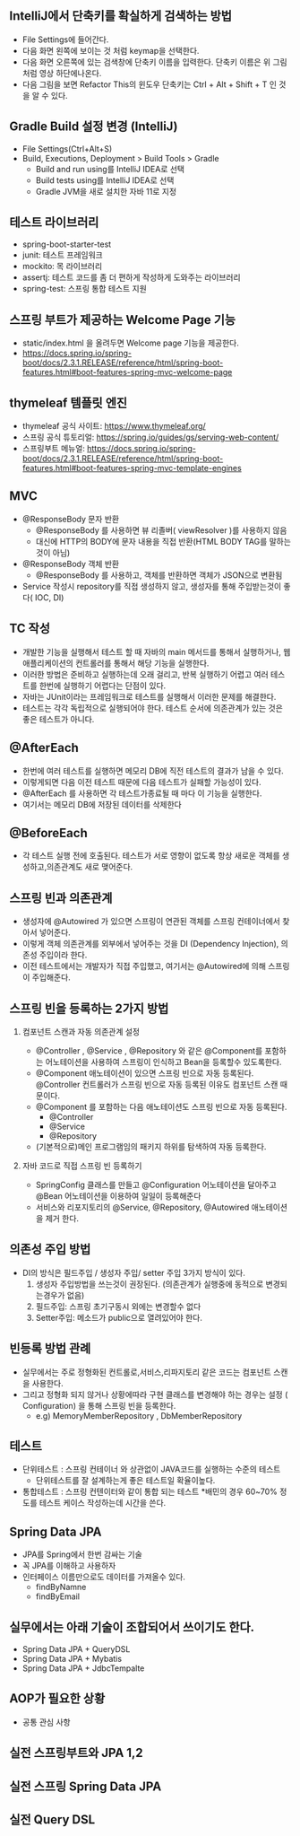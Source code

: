 
## IntelliJ에서 단축키를 확실하게 검색하는 방법
  * File Settings에 들어간다.
  * 다음 화면 왼쪽에 보이는 것 처럼 keymap을 선택한다.
  * 다음 화면 오른쪽에 있는 검색창에 단축키 이름을 입력한다. 단축키 이름은 위 그림 처럼 영상 하단에나온다.
  * 다음 그림을 보면 Refactor This의 윈도우 단축키는 Ctrl + Alt + Shift + T 인 것을 알 수 있다.

## Gradle Build 설정 변경 (IntelliJ) 
  * File Settings(Ctrl+Alt+S)
  * Build, Executions, Deployment > Build Tools > Gradle  
    * Build and run using를 IntelliJ IDEA로 선택
    * Build tests using를 IntelliJ IDEA로 선택
    * Gradle JVM을 새로 설치한 자바 11로 지정

## 테스트 라이브러리
  * spring-boot-starter-test
  * junit: 테스트 프레임워크
  * mockito: 목 라이브러리
  * assertj: 테스트 코드를 좀 더 편하게 작성하게 도와주는 라이브러리
  * spring-test: 스프링 통합 테스트 지원

## 스프링 부트가 제공하는 Welcome Page 기능
  * static/index.html 을 올려두면 Welcome page 기능을 제공한다.
  * https://docs.spring.io/spring-boot/docs/2.3.1.RELEASE/reference/html/spring-boot-features.html#boot-features-spring-mvc-welcome-page

## thymeleaf 템플릿 엔진
  * thymeleaf 공식 사이트: https://www.thymeleaf.org/
  * 스프링 공식 튜토리얼: https://spring.io/guides/gs/serving-web-content/
  * 스프링부트 메뉴얼: https://docs.spring.io/spring-boot/docs/2.3.1.RELEASE/reference/html/spring-boot-features.html#boot-features-spring-mvc-template-engines

## MVC 
  * @ResponseBody 문자 반환
    * @ResponseBody 를 사용하면 뷰 리졸버( viewResolver )를 사용하지 않음
    * 대신에 HTTP의 BODY에 문자 내용을 직접 반환(HTML BODY TAG를 말하는 것이 아님)
  * @ResponseBody 객체 반환
    * @ResponseBody 를 사용하고, 객체를 반환하면 객체가 JSON으로 변환됨 
  * Service 작성시 repository를 직접 생성하지 않고, 생성자를 통해 주입받는것이 좋다( IOC, DI) 

## TC 작성 
  * 개발한 기능을 실행해서 테스트 할 때 자바의 main 메서드를 통해서 실행하거나, 웹 애플리케이션의 컨트롤러를 통해서 해당 기능을 실행한다.
  * 이러한 방법은 준비하고 실행하는데 오래 걸리고, 반복 실행하기 어렵고 여러 테스트를 한번에 실행하기 어렵다는 단점이 있다. 
  * 자바는 JUnit이라는 프레임워크로 테스트를 실행해서 이러한 문제를 해결한다.
  * 테스트는 각각 독립적으로 실행되어야 한다. 테스트 순서에 의존관계가 있는 것은 좋은 테스트가 아니다.

## @AfterEach  
  * 한번에 여러 테스트를 실행하면 메모리 DB에 직전 테스트의 결과가 남을 수 있다. 
  * 이렇게되면 다음 이전 테스트 때문에 다음 테스트가 실패할 가능성이 있다.
  * @AfterEach 를 사용하면 각 테스트가종료될 때 마다 이 기능을 실행한다.
  * 여기서는 메모리 DB에 저장된 데이터를 삭제한다

## @BeforeEach 
  * 각 테스트 실행 전에 호출된다. 테스트가 서로 영향이 없도록 항상 새로운 객체를 생성하고,의존관계도 새로 맺어준다.

## 스프링 빈과 의존관계
  * 생성자에 @Autowired 가 있으면 스프링이 연관된 객체를 스프링 컨테이너에서 찾아서 넣어준다. 
  * 이렇게 객체 의존관계를 외부에서 넣어주는 것을 DI (Dependency Injection), 의존성 주입이라 한다.
  * 이전 테스트에서는 개발자가 직접 주입했고, 여기서는 @Autowired에 의해 스프링이 주입해준다.

## 스프링 빈을 등록하는 2가지 방법
  1. 컴포넌트 스캔과 자동 의존관계 설정
     * @Controller , @Service , @Repository 와 같은 @Component를 포함하는 어노테이션을 사용하여 스프링이 인식하고 Bean을 등록할수 있도록한다.
     * @Component 애노테이션이 있으면 스프링 빈으로 자동 등록된다. @Controller 컨트롤러가 스프링 빈으로 자동 등록된 이유도 컴포넌트 스캔 때문이다.
     * @Component 를 포함하는 다음 애노테이션도 스프링 빈으로 자동 등록된다.
        * @Controller
        * @Service
        * @Repository
     * (기본적으로)메인 프로그램임의 패키지 하위를 탐색하여 자동 등록한다.

  2. 자바 코드로 직접 스프링 빈 등록하기
     * SpringConfig 클래스를 만들고 @Configuration 어노테이션을 달아주고  @Bean 어노테이션을 이용하여 일일이 등록해준다
     * 서비스와 리포지토리의 @Service, @Repository, @Autowired 애노테이션을 제거 한다. 

## 의존성 주입 방법 
  * DI의 방식은  필드주입 / 생성자 주입/ setter 주입 3가지 방식이 있다.
    1. 생성자 주입방법을 쓰는것이 권장된다. (의존관계가 실행중에 동적으로 변경되는경우가 없음)
    2. 필드주입: 스프링 초기구동시 외에는 변경할수 없다
    3. Setter주입: 메소드가 public으로 열려있어야 한다.

## 빈등록 방법 관례 
  * 실무에서는 주로 정형화된 컨트롤로,서비스,리파지토리 같은 코드는 컴포넌트 스캔을 사용한다.
  * 그리고 정형화 되지 않거나 상황에따라 구현 클래스를 변경해야 하는 경우는 설정 ( Configuration)  을 통해 스프링 빈을 등록한다.
     * e.g)  MemoryMemberRepository  ,   DbMemberRepository

## 테스트 
  * 단위테스트 : 스프링 컨테이너 와 상관없이 JAVA코드를 실행하는 수준의 테스트
    * 단위테스트를 잘 설계하는게 좋은 테스트일 확율이높다.
  * 통합테스트 : 스프링 컨텐이터와 같이 통합 되는 테스트
    *배민의 경우 60~70% 정도를 테스트 케이스 작성하는데 시간을 쓴다.

## Spring Data JPA
  * JPA를 Spring에서 한번 감싸는 기술
  * 꼭 JPA를 이해하고 사용하자 
  * 인터페이스 이름만으로도 데이터를 가져올수 있다. 
    * findByNamne
    * findByEmail 

## 실무에서는 아래 기술이 조합되어서 쓰이기도 한다.
  * Spring Data JPA + QueryDSL
  * Spring Data JPA + Mybatis
  * Spring Data JPA + JdbcTempalte

## AOP가 필요한 상황 
  * 공통 관심 사항

## 실전 스프링부트와 JPA 1,2
## 실전 스프링 Spring Data JPA
## 실전 Query DSL



